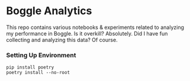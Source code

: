 # Boggle Analytics
This repo contains various notebooks & experiments related to analyzing my performance in Boggle. Is it overkill? Absolutely. Did I have fun collecting and analyzing this data? Of course. 

### Setting Up Environment
```
pip install poetry
poetry install --no-root
```